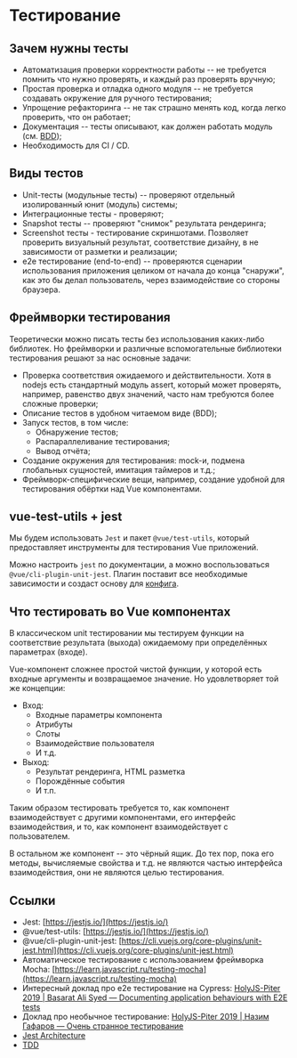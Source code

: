 # Тестирование

## Зачем нужны тесты

- Автоматизация проверки корректности работы -- не требуется помнить что нужно проверять, и каждый раз проверять вручную;
- Простая проверка и отладка одного модуля -- не требуется создавать окружение для ручного тестирования;
- Упрощение рефакторинга -- не так страшно менять код, когда легко проверить, что он работает;
- Документация -- тесты описывают, как должен работать модуль (см. [BDD](https://ru.wikipedia.org/wiki/BDD_(программирование)));
- Необходимость для CI / CD.

## Виды тестов

- Unit-тесты (модульные тесты) -- проверяют отдельный изолированный юнит (модуль) системы;
- Интеграционные тесты - проверяют;
- Snapshot тесты -- проверяют "снимок" результата рендеринга;
- Screenshot тесты - тестирование скриншотами. Позволяет проверить визуальный результат, соответствие дизайну, в не зависимости от разметки и реализации;
- e2e тестирование (end-to-end) -- проверяются сценарии использования приложения целиком от начала до конца "снаружи", как это бы делал пользователь, через взаимодействие со стороны браузера.

## Фреймворки тестирования

Теоретически можно писать тесты без использования каких-либо библиотек. Но фреймворки и различные вспомогательные библиотеки тестирования решают за нас основные задачи:
- Проверка соответствия ожидаемого и действительности. Хотя в nodejs есть стандартный модуль assert, который может проверять, например, равенство двух значений, часто нам требуются более сложные проверки;
- Описание тестов в удобном читаемом виде (BDD);
- Запуск тестов, в том числе:
    - Обнаружение тестов;
    - Распараллеливание тестирования;
    - Вывод отчёта;
- Создание окружения для тестирования: mock-и, подмена глобальных сущностей, имитация таймеров и т.д.;
- Фреймворк-специфические вещи, например, создание удобной для тестирования обёртки над Vue компонентами.

## vue-test-utils + jest

Мы будем использовать `Jest` и пакет `@vue/test-utils`, который предоставляет инструменты для тестирования Vue приложений.

Можно настроить `jest` по документации, а можно воспользоваться `@vue/cli-plugin-unit-jest`. Плагин поставит все необходимые зависимости и создаст основу для [конфига](https://github.com/vuejs/vue-cli/blob/dev/packages/%40vue/cli-plugin-unit-jest/presets/default/jest-preset.js).

## Что тестировать во Vue компонентах

В классическом unit тестировании мы тестируем функции на соответствие результата (выхода) ожидаемому при определённых параметрах (входе). 

Vue-компонент сложнее простой чистой функции, у которой есть входные аргументы и возвращаемое значение. Но удовлетворяет той же концепции:
- Вход:
    - Входные параметры компонента
    - Атрибуты
    - Слоты
    - Взаимодействие пользователя
    - И т.д.
- Выход:
    - Результат рендеринга, HTML разметка
    - Порождённые события
    - И т.п.

Таким образом тестировать требуется то, как компонент взаимодействует с другими компонентами, его интерфейс взаимодействия, и то, как компонент взаимодействует с пользователем.

В остальном же компонент -- это чёрный ящик. До тех пор, пока его методы, вычисляемые свойства и т.д. не являются частью интерфейса взаимодействия, они не являются целью тестирования.

## Ссылки

- Jest: [https://jestjs.io/](https://jestjs.io/)
- @vue/test-utils: [https://jestjs.io/](https://jestjs.io/)
- @vue/cli-plugin-unit-jest: [https://cli.vuejs.org/core-plugins/unit-jest.html](https://cli.vuejs.org/core-plugins/unit-jest.html)
- Автоматическое тестирование c использованием фреймворка Mocha: [https://learn.javascript.ru/testing-mocha](https://learn.javascript.ru/testing-mocha)
- Интересный доклад про e2e тестирование на Cypress: [HolyJS-Piter 2019 | Basarat Ali Syed — Documenting application behaviours with E2E tests](https://www.youtube.com/watch?v=3oCDjj_AtaE)
- Доклад про необычное тестирование: [HolyJS-Piter 2019 | Назим Гафаров — Очень странное тестирование](https://www.youtube.com/watch?v=H-cBhNMxlCw)
- [Jest Architecture](https://www.youtube.com/watch?v=3YDiloj8_d0)
- [TDD](https://ru.wikipedia.org/wiki/Разработка_через_тестирование)
